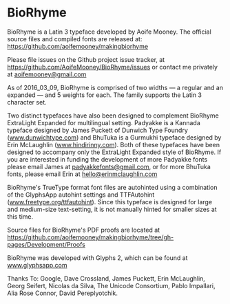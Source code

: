 # BioRhyme

BioRhyme is a Latin 3 typeface developed by Aoife Mooney. The official source files and compiled fonts are released at: https://github.com/aoifemooney/makingbiorhyme

Please file issues on the Github project issue tracker, at https://github.com/AoifeMooney/BioRhyme/issues or contact me privately at <aoifemooney@gmail.com>

As of 2016_03_09, BioRhyme is comprised of two widths — a regular and an expanded — and 5 weights for each. The family supports the Latin 3 character set. 

Two distinct typefaces have also been designed to complement BioRhyme ExtraLight Expanded for multilingual setting. Padyakke is a Kannada typeface designed by James Puckett of Dunwich Type Foundry (www.dunwichtype.com) and BhuTuka is a Gurmukhi typeface designed by Erin McLaughlin (www.hindirinny.com). Both of these typefaces have been designed to accompany only the ExtraLight Expanded style of BioRhyme. If you are interested in funding the development of more Padyakke fonts please email James at <padyakkefonts@gmail.com>, or for more BhuTuka fonts, please email Erin at <hello@erinmclaughlin.com>

BioRhyme's TrueType format font files are autohinted using a combination of the GlyphsApp autohint settings and TTFAutohint (www.freetype.org/ttfautohint).  Since this typeface is designed for large and medium-size text-setting, it is not manually hinted for smaller sizes at this time.

Source files for BioRhyme's PDF proofs are located at https://github.com/aoifemooney/makingbiorhyme/tree/gh-pages/Development/Proofs

BioRhyme was developed with Glyphs 2, which can be found at www.glyphsapp.com

Thanks To:
Google, Dave Crossland, James Puckett, Erin McLaughlin, Georg Seifert, Nicolas da Silva, The Unicode Consortium, Pablo Impallari, Alia Rose Connor, David Pereplyotchik.

